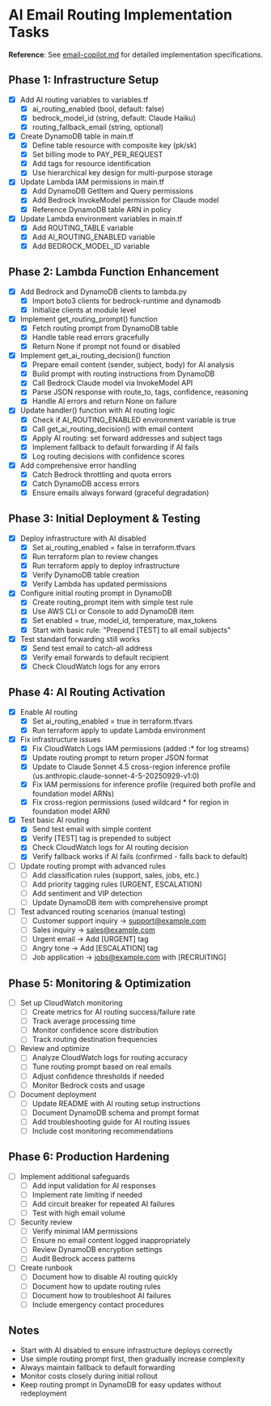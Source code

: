 # AI Email Routing Implementation Tasks

**Reference**: See [email-copilot.md](email-copilot.md) for detailed implementation specifications.

## Phase 1: Infrastructure Setup

- [x] Add AI routing variables to variables.tf
  - [x] ai_routing_enabled (bool, default: false)
  - [x] bedrock_model_id (string, default: Claude Haiku)
  - [x] routing_fallback_email (string, optional)

- [x] Create DynamoDB table in main.tf
  - [x] Define table resource with composite key (pk/sk)
  - [x] Set billing mode to PAY_PER_REQUEST
  - [x] Add tags for resource identification
  - [x] Use hierarchical key design for multi-purpose storage

- [x] Update Lambda IAM permissions in main.tf
  - [x] Add DynamoDB GetItem and Query permissions
  - [x] Add Bedrock InvokeModel permission for Claude model
  - [x] Reference DynamoDB table ARN in policy

- [x] Update Lambda environment variables in main.tf
  - [x] Add ROUTING_TABLE variable
  - [x] Add AI_ROUTING_ENABLED variable
  - [x] Add BEDROCK_MODEL_ID variable

## Phase 2: Lambda Function Enhancement

- [x] Add Bedrock and DynamoDB clients to lambda.py
  - [x] Import boto3 clients for bedrock-runtime and dynamodb
  - [x] Initialize clients at module level

- [x] Implement get_routing_prompt() function
  - [x] Fetch routing prompt from DynamoDB table
  - [x] Handle table read errors gracefully
  - [x] Return None if prompt not found or disabled

- [x] Implement get_ai_routing_decision() function
  - [x] Prepare email content (sender, subject, body) for AI analysis
  - [x] Build prompt with routing instructions from DynamoDB
  - [x] Call Bedrock Claude model via InvokeModel API
  - [x] Parse JSON response with route_to, tags, confidence, reasoning
  - [x] Handle AI errors and return None on failure

- [x] Update handler() function with AI routing logic
  - [x] Check if AI_ROUTING_ENABLED environment variable is true
  - [x] Call get_ai_routing_decision() with email content
  - [x] Apply AI routing: set forward addresses and subject tags
  - [x] Implement fallback to default forwarding if AI fails
  - [x] Log routing decisions with confidence scores

- [x] Add comprehensive error handling
  - [x] Catch Bedrock throttling and quota errors
  - [x] Catch DynamoDB access errors
  - [x] Ensure emails always forward (graceful degradation)

## Phase 3: Initial Deployment & Testing

- [x] Deploy infrastructure with AI disabled
  - [x] Set ai_routing_enabled = false in terraform.tfvars
  - [x] Run terraform plan to review changes
  - [x] Run terraform apply to deploy infrastructure
  - [x] Verify DynamoDB table creation
  - [x] Verify Lambda has updated permissions

- [x] Configure initial routing prompt in DynamoDB
  - [x] Create routing_prompt item with simple test rule
  - [x] Use AWS CLI or Console to add DynamoDB item
  - [x] Set enabled = true, model_id, temperature, max_tokens
  - [x] Start with basic rule: "Prepend [TEST] to all email subjects"

- [x] Test standard forwarding still works
  - [x] Send test email to catch-all address
  - [x] Verify email forwards to default recipient
  - [x] Check CloudWatch logs for any errors

## Phase 4: AI Routing Activation

- [x] Enable AI routing
  - [x] Set ai_routing_enabled = true in terraform.tfvars
  - [x] Run terraform apply to update Lambda environment

- [x] Fix infrastructure issues
  - [x] Fix CloudWatch Logs IAM permissions (added :* for log streams)
  - [x] Update routing prompt to return proper JSON format
  - [x] Update to Claude Sonnet 4.5 cross-region inference profile (us.anthropic.claude-sonnet-4-5-20250929-v1:0)
  - [x] Fix IAM permissions for inference profile (required both profile and foundation model ARNs)
  - [x] Fix cross-region permissions (used wildcard * for region in foundation model ARN)

- [x] Test basic AI routing
  - [x] Send test email with simple content
  - [x] Verify [TEST] tag is prepended to subject
  - [x] Check CloudWatch logs for AI routing decision
  - [x] Verify fallback works if AI fails (confirmed - falls back to default)

- [ ] Update routing prompt with advanced rules
  - [ ] Add classification rules (support, sales, jobs, etc.)
  - [ ] Add priority tagging rules (URGENT, ESCALATION)
  - [ ] Add sentiment and VIP detection
  - [ ] Update DynamoDB item with comprehensive prompt

- [ ] Test advanced routing scenarios (manual testing)
  - [ ] Customer support inquiry -> support@example.com
  - [ ] Sales inquiry -> sales@example.com
  - [ ] Urgent email -> Add [URGENT] tag
  - [ ] Angry tone -> Add [ESCALATION] tag
  - [ ] Job application -> jobs@example.com with [RECRUITING]

## Phase 5: Monitoring & Optimization

- [ ] Set up CloudWatch monitoring
  - [ ] Create metrics for AI routing success/failure rate
  - [ ] Track average processing time
  - [ ] Monitor confidence score distribution
  - [ ] Track routing destination frequencies

- [ ] Review and optimize
  - [ ] Analyze CloudWatch logs for routing accuracy
  - [ ] Tune routing prompt based on real emails
  - [ ] Adjust confidence thresholds if needed
  - [ ] Monitor Bedrock costs and usage

- [ ] Document deployment
  - [ ] Update README with AI routing setup instructions
  - [ ] Document DynamoDB schema and prompt format
  - [ ] Add troubleshooting guide for AI routing issues
  - [ ] Include cost monitoring recommendations

## Phase 6: Production Hardening

- [ ] Implement additional safeguards
  - [ ] Add input validation for AI responses
  - [ ] Implement rate limiting if needed
  - [ ] Add circuit breaker for repeated AI failures
  - [ ] Test with high email volume

- [ ] Security review
  - [ ] Verify minimal IAM permissions
  - [ ] Ensure no email content logged inappropriately
  - [ ] Review DynamoDB encryption settings
  - [ ] Audit Bedrock access patterns

- [ ] Create runbook
  - [ ] Document how to disable AI routing quickly
  - [ ] Document how to update routing rules
  - [ ] Document how to troubleshoot AI failures
  - [ ] Include emergency contact procedures

## Notes

- Start with AI disabled to ensure infrastructure deploys correctly
- Use simple routing prompt first, then gradually increase complexity
- Always maintain fallback to default forwarding
- Monitor costs closely during initial rollout
- Keep routing prompt in DynamoDB for easy updates without redeployment
